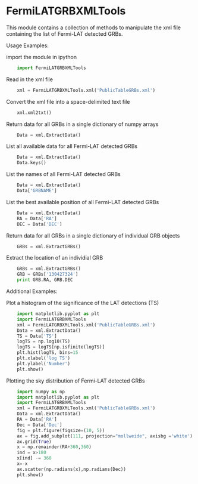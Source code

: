 # FermiLATGRBXMLTools

This module contains a collection of methods to manipulate the xml file containing the list of Fermi-LAT detected GRBs.

Usage Examples: 

import the module in ipython
```python
    import FermiLATGRBXMLTools
```

Read in the xml file
```python
    xml = FermiLATGRBXMLTools.xml('PublicTableGRBs.xml')
```

Convert the xml file into a space-delimited text file
```python
    xml.xml2txt()
```

Return data for all GRBs in a single dictionary of numpy arrays
```python
    Data = xml.ExtractData()
```

List all available data for all Fermi-LAT detected GRBs
```python
    Data = xml.ExtractData()
    Data.keys()
```

List the names of all Fermi-LAT detected GRBs
```python
    Data = xml.ExtractData()
    Data['GRBNAME']
```

List the best available position of all Fermi-LAT detected GRBs
```python
    Data = xml.ExtractData()
    RA = Data['RA']
    DEC = Data['DEC']
```

Return data for all GRBs in a single dictionary of individual GRB objects
```python
    GRBs = xml.ExtractGRBs()
```

Extract the location of an individial GRB
```python
    GRBs = xml.ExtractGRBs()
    GRB = GRBs['130427324']
    print GRB.RA, GRB.DEC
```

Additional Examples:

Plot a histogram of the significance of the LAT detections (TS)
```python
    import matplotlib.pyplot as plt
    import FermiLATGRBXMLTools
    xml = FermiLATGRBXMLTools.xml('PublicTableGRBs.xml')
    Data = xml.ExtractData()                               
    TS = Data['TS']                                    
    logTS = np.log10(TS)                                   
    logTS = logTS[np.isfinite(logTS)]                      
    plt.hist(logTS, bins=15                                
    plt.xlabel('log TS')                                   
    plt.ylabel('Number')                                   
    plt.show()
```

Plotting the sky distribution of Fermi-LAT detected GRBs
```python
    import numpy as np                                     
    import matplotlib.pyplot as plt                        
    import FermiLATGRBXMLTools                             
    xml = FermiLATGRBXMLTools.xml('PublicTableGRBs.xml')
    Data = xml.ExtractData()                               
    RA = Data['RA']                                        
    Dec = Data['Dec']                                  
    fig = plt.figure(figsize=(10, 5))                          
    ax = fig.add_subplot(111, projection="mollweide", axisbg ='white')         
    ax.grid(True)                                      
    x = np.remainder(RA+360,360)                           
    ind = x>180                                    
    x[ind] -= 360                                  
    x=-x                                           
    ax.scatter(np.radians(x),np.radians(Dec))                      
    plt.show()
```    